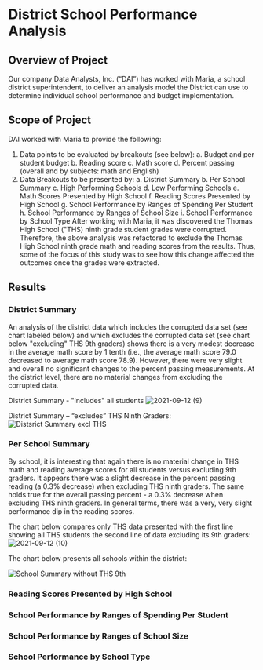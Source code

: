 
# District School Performance Analysis
## Overview of Project
Our company Data Analysts, Inc. (“DAI”) has worked with Maria, a school district superintendent, to deliver an analysis model the District can use to determine individual school performance and budget implementation.
## Scope of Project
DAI worked with Maria to provide the following:
1.	Data points to be evaluated by breakouts (see below):
a.	Budget and per student budget
b.	Reading score
c.	Math score
d.	Percent passing (overall and by subjects: math and English)
2.	Data Breakouts to be presented by:
a.	District Summary
b.	Per School Summary
c.	High Performing Schools
d.	Low Performing Schools
e.	Math Scores Presented by High School
f.	Reading Scores Presented by High School
g.	School Performance by Ranges of Spending Per Student 
h.	School Performance by Ranges of School Size
i.	School Performance by School Type
After working with Maria, it was discovered the Thomas High School ("THS) ninth grade student grades were corrupted.  Therefore, the above analysis was refactored to exclude the Thomas High School ninth grade math and reading scores from the results.  Thus, some of the focus of this study was to see how this change affected the outcomes once the grades were extracted.
## Results

### District Summary
An analysis of the district data which includes the corrupted data set (see chart labeled below) and which excludes the corrupted data set (see chart below "excluding" THS 9th graders) shows there is a very modest decrease in the average math score by 1 tenth (i.e., the average math score 79.0 decreased to average math score 78.9).  However, there were very slight and overall no significant changes to the percent passing measurements.  At the district level, there are no material changes from excluding the corrupted data. 

District Summary - "includes" all students
![2021-09-12 (9)](https://user-images.githubusercontent.com/35401581/132998862-b92b2fc4-8da0-4f89-968c-ffa5734cc051.png)


District Summary – “excludes” THS Ninth Graders:
![Distsrict Summary excl THS](https://user-images.githubusercontent.com/35401581/132996591-6c2205fe-6a9d-4c47-a224-831c2fdc626f.png)

### Per School Summary
By school, it is interesting that again there is no material change in THS math and reading average scores for all students versus excluding 9th graders.  It appears there was a slight decrease in the percent passing reading (a 0.3% decrease) when excluding THS ninth graders. The same holds true for the overall passing percent - a 0.3% decrease when excluding THS ninth graders.  In general terms, there was a very, very slight performance dip in the reading scores.

The chart below compares only THS data presented with the first line showing all THS students the second line of data excluding its 9th graders:
![2021-09-12 (10)](https://user-images.githubusercontent.com/35401581/133000167-2d796997-7b01-458b-98ea-c66cc072e539.png)

The chart below presents all schools within the district:

![School Summary without THS 9th](https://user-images.githubusercontent.com/35401581/132996552-abd2d2f7-be8c-4e75-a2bf-c955a03faf74.png)

 
### Reading Scores Presented by High School
### School Performance by Ranges of Spending Per Student 
### School Performance by Ranges of School Size
### School Performance by School Type

